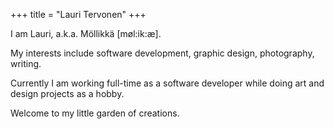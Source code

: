 +++
title = "Lauri Tervonen"
+++

I am Lauri, a.k.a. Möllikkä [møl:ik:æ].

My interests include software development, graphic design, photography, writing.

Currently I am working full-time as a software developer while doing art and design projects as a hobby.

Welcome to my little garden of creations.
